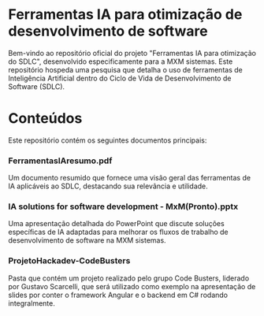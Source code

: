 # Ferramentas IA para otimização de desenvolvimento de software

Bem-vindo ao repositório oficial do projeto "Ferramentas IA para otimização do SDLC", desenvolvido especificamente para a MXM sistemas. Este repositório hospeda uma pesquisa que detalha o uso de ferramentas de Inteligência Artificial dentro do Ciclo de Vida de Desenvolvimento de Software (SDLC).

# Conteúdos
Este repositório contém os seguintes documentos principais:

### FerramentasIAresumo.pdf

Um documento resumido que fornece uma visão geral das ferramentas de IA aplicáveis ao SDLC, destacando sua relevância e utilidade.

### IA solutions for software development - MxM(Pronto).pptx

Uma apresentação detalhada do PowerPoint que discute soluções específicas de IA adaptadas para melhorar os fluxos de trabalho de desenvolvimento de software na MXM sistemas.

### ProjetoHackadev-CodeBusters

Pasta que contém um projeto realizado pelo grupo Code Busters, liderado por Gustavo Scarcelli, que será utilizado como exemplo na apresentação de slides por conter o framework Angular e o backend em C# rodando integralmente.
